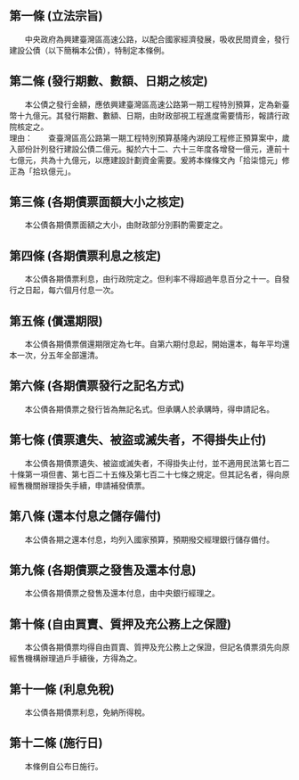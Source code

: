 第一條 (立法宗旨)
-----------------
　　中央政府為興建臺灣區高速公路，以配合國家經濟發展，吸收民間資金，發行建設公債（以下簡稱本公債），特制定本條例。  


第二條 (發行期數、數額、日期之核定)
-----------------------------------
　　本公債之發行金額，應依興建臺灣區高速公路第一期工程特別預算，定為新臺幣十九億元。其發行期數、數額、日期，由財政部視工程進度需要情形，報請行政院核定之。  
理由：　　查臺灣區高公路第一期工程特別預算基隆內湖段工程修正預算案中，歲入部份計列發行建設公債二億元。擬於六十二、六十三年度各增發一億元，連前十七億元，共為十九億元，以應建設計劃資金需要。爰將本條條文內「拾柒憶元」修正為「拾玖億元」。

第三條 (各期債票面額大小之核定)
-------------------------------
　　本公債各期債票面額之大小，由財政部分別斟酌需要定之。  


第四條 (各期債票利息之核定)
---------------------------
　　本公債各期債票利息，由行政院定之。但利率不得超過年息百分之十一。自發行之日起，每六個月付息一次。  


第五條 (償還期限)
-----------------
　　本公債各期債票償還期限定為七年。自第六期付息起，開始還本，每年平均還本一次，分五年全部還清。  


第六條 (各期債票發行之記名方式)
-------------------------------
　　本公債各期債票之發行皆為無記名式。但承購人於承購時，得申請記名。  


第七條 (債票遺失、被盜或滅失者，不得掛失止付)
---------------------------------------------
　　本公債各期債票遺失、被盜或滅失者，不得掛失止付，並不適用民法第七百二十條第一項但書、第七百二十五條及第七百二十七條之規定。但其記名者，得向原經售機關辦理掛失手續，申請補發債票。  


第八條 (還本付息之儲存備付)
---------------------------
　　本公債各期之還本付息，均列入國家預算，預期撥交經理銀行儲存備付。  


第九條 (各期債票之發售及還本付息)
---------------------------------
　　本公債各期債票之發售及還本付息，由中央銀行經理之。  


第十條 (自由買賣、質押及充公務上之保證)
---------------------------------------
　　本公債各期債票均得自由買賣、質押及充公務上之保證，但記名債票須先向原經售機構辦理過戶手續後，方得為之。  


第十一條 (利息免稅)
-------------------
　　本公債各期債票利息，免納所得稅。  


第十二條 (施行日)
-----------------
　　本條例自公布日施行。